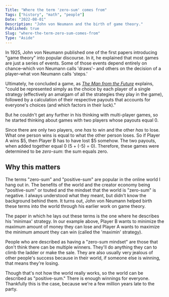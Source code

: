 ```yaml
---
Title: "Where the term 'zero-sum' comes from"
Tags: ["history", "math", "people"]
Date: "2022-08-01"
Description: "John von Neumann and the birth of game theory."
Published: true
Slug: "where-the-term-zero-sum-comes-from"
Type: "Aside"
---
```

In 1925, John von Neumann published one of the first papers introducing "game theory" into popular discourse. In it, he explained that most games are just a series of events. Some of those events depend entirely on chance–which von Neumann calls 'draws'– and others on the decision of a player–what von Neumann calls 'steps.'

Ultimately, he concluded a game, as *[The Man from the Future](https://www.amazon.com/Man-Future-Visionary-Life-Neumann/dp/1324003995)* explains, "could be represented simply as the choice by each player of a single strategy (effectively an amalgam of all the strategies they play in the game), followed by a calculation of their respective payouts that accounts for everyone's choices (and which factors in their luck)." 

But he couldn't get any further in his thinking with multi-player games, so he started thinking about games with two players whose payouts equal 0.

Since there are only two players, one *has* to win and the other *has* to lose. What one person wins is equal to what the other person loses. So if Player A wins $5, then Player B has to have lost $5 somehow. The two payouts, when added together equal 0 (5 + (-5) = 0). Therefore, these games were determined to be *zero-sum*: the sum equals zero.

## Why this matters
The terms "zero-sum" and "positive-sum" are popular in the online world I hang out in. The benefits of the world and the creator economy being "positive-sum" or touted and the mindset that the world is "zero-sum" is negative. I always understood what they meant, but didn't know the background behind them. It turns out, John von Neumann helped birth these terms into the world through his earlier work on game theory.

The paper in which he lays out these terms is the one where he describes his 'minimax' strategy. In our example above, Player B wants to minimize the maximum amount of money they can lose and Player A wants to maximize the minimum amount they can win (called the 'maximin' strategy).

People who are described as having a "zero-sum mindset" are those that don't think there can be multiple winners. They'll do anything they can to climb the ladder or make the sale. They are also usually very jealous of other people's success because in their world, if someone else is winning, that means they're losing.

Though that's not how the world really works, so the world can be described as "positive-sum." There is enough winnings for everyone. Thankfully this is the case, because we're a few million years late to the party.
